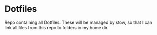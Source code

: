 # Dotfiles

Repo containing all Dotfiles.
These will be managed by stow, so that I can link all files from this repo to folders in my home dir.

